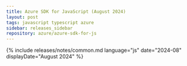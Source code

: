 ```yaml
---
title: Azure SDK for JavaScript (August 2024)
layout: post
tags: javascript typescript azure
sidebar: releases_sidebar
repository: azure/azure-sdk-for-js
---
```

{% include releases/notes/common.md language="js" date="2024-08" displayDate="August 2024" %}
